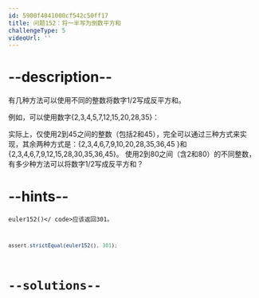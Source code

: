 ```yaml
---
id: 5900f4041000cf542c50ff17
title: 问题152：将一半写为倒数平方和
challengeType: 5
videoUrl: ''
---
```


# --description--

有几种方法可以使用不同的整数将数字1/2写成反平方和。

例如，可以使用数字{2,3,4,5,7,12,15,20,28,35}：

实际上，仅使用2到45之间的整数（包括2和45），完全可以通过三种方式来实现，其余两种方式是：{2,3,4,6,7,9,10,20,28,35,36,45 }和{2,3,4,6,7,9,12,15,28,30,35,36,45}。 使用2到80之间（含2和80）的不同整数，有多少种方法可以将数字1/2写成反平方和？

# --hints--

<code>euler152()&lt;/ code>应该返回301。

```js
assert.strictEqual(euler152(), 301);
```

# --solutions--

